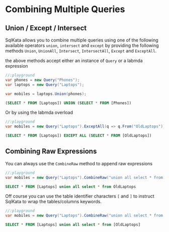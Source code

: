 # Combining Multiple Queries

## Union / Except / Intersect

SqlKata allows you to combine multiple queries using one of the following available operators `union`, `intersect` and `except` by providing the following methods `Union`, `UnionAll`, `Intersect`, `IntersectAll`, `Except` and `ExceptAll`.


the above methods accept either an instance of `Query` or a labmda expression


```cs
//:playground
var phones = new Query("Phones");
var laptops = new Query("Laptops");

var mobiles = laptops.Union(phones);
```

```sql
(SELECT * FROM [Laptops]) UNION (SELECT * FROM [Phones])
```


Or by using the labmda overload

```cs
//:playground
var mobiles = new Query("Laptops").ExceptAll(q => q.From("OldLaptops"));
```

```sql
(SELECT * FROM [Laptops]) EXCEPT ALL (SELECT * FROM [OldLaptops])
```

## Combining Raw Expressions

You can always use the `CombineRaw` method to append raw expressions

```cs
//:playground
var mobiles = new Query("Laptops").CombineRaw("union all select * from OldLaptops");
```

```sql
SELECT * FROM [Laptops] union all select * from OldLaptops
```

Off course you can use the table identifier characters `[` and `]` to instruct SqlKata to wrap the tables/columns keywords.


```cs
//:playground
var mobiles = new Query("Laptops").CombineRaw("union all select * from [OldLaptops]");
```

```sql
SELECT * FROM [Laptops] union all select * from [OldLaptops]
```